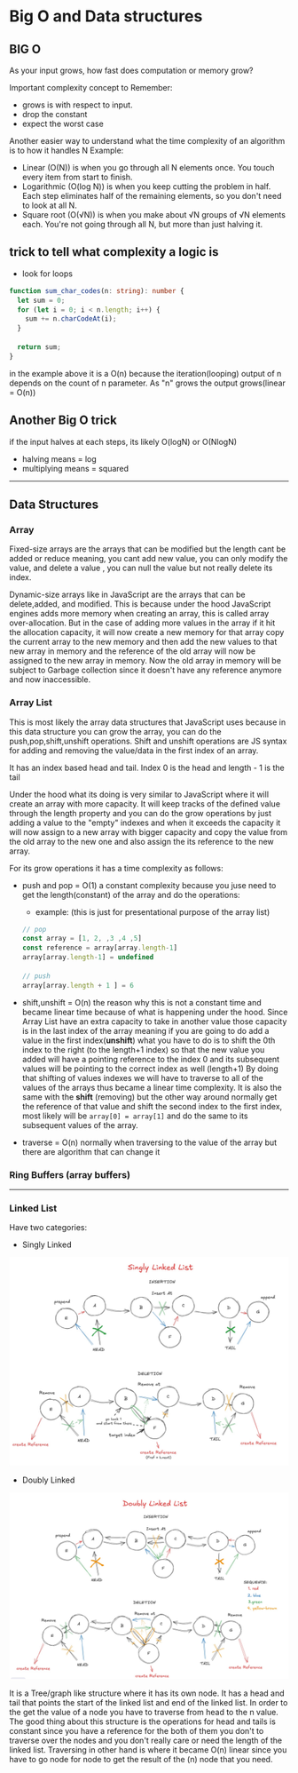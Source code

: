 # Big O and Data structures

## BIG O

As your input grows, how fast does computation or memory grow?

Important complexity concept to Remember:

- grows is with respect to input.
- drop the constant
- expect the worst case

Another easier way to understand what the time complexity of an algorithm is to how it handles N
Example:

- Linear (O(N)) is when you go through all N elements once.
  You touch every item from start to finish.
- Logarithmic (O(log N)) is when you keep cutting the problem in half.
  Each step eliminates half of the remaining elements, so you don't need to look at all N.
- Square root (O(√N)) is when you make about √N groups of √N elements each.
  You're not going through all N, but more than just halving it.

## trick to tell what complexity a logic is

- look for loops

```ts
function sum_char_codes(n: string): number {
  let sum = 0;
  for (let i = 0; i < n.length; i++) {
    sum += n.charCodeAt(i);
  }

  return sum;
}
```

in the example above it is a O(n) because the iteration(looping) output of n depends on the count of n parameter.
As "n" grows the output grows(linear = O(n))

## Another Big O trick

if the input halves at each steps, its likely O(logN) or O(NlogN)

- halving means = log
- multiplying means = squared

---

## Data Structures

### Array

Fixed-size arrays are the arrays that can be modified but the length cant be added or reduce meaning, you cant add new value, you can only modify the value, and delete a value , you can null the value but not really delete its index.

Dynamic-size arrays like in JavaScript are the arrays that can be delete,added, and modified. This is because under the hood JavaScript engines adds more memory when creating an array, this is called array over-allocation.
But in the case of adding more values in the array if it hit the allocation capacity, it will now create a new memory for that array copy the current array to the new memory and then add the new values to that new array in memory and the reference of the old array will now be assigned to the new array in memory.
Now the old array in memory will be subject to Garbage collection since it doesn't have any reference anymore and now inaccessible.

### Array List

This is most likely the array data structures that JavaScript uses because in this data structure you can grow the array, you can do the push,pop,shift,unshift operations. Shift and unshift operations are JS syntax for adding and removing the value/data in the first index of an array.

It has an index based head and tail. Index 0 is the head and length - 1 is the tail

Under the hood what its doing is very similar to JavaScript where it will create an array with more capacity. It will keep tracks of the defined value through the length property and you can do the grow operations by just adding a value to the "empty" indexes and when it exceeds the capacity it will now assign to a new array with bigger capacity and copy the value from the old array to the new one and also assign the its reference to the new array.

For its grow operations it has a time complexity as follows:

- push and pop = O(1) a constant complexity because you juse need to get the length(constant) of the array and do the operations:

  - example: (this is just for presentational purpose of the array list)

  ```JavaScript
  // pop
  const array = [1, 2, ,3 ,4 ,5]
  const reference = array[array.length-1]
  array[array.length-1] = undefined

  // push
  array[array.length + 1 ] = 6
  ```

- shift,unshift = O(n) the reason why this is not a constant time and became linear time because of what is happening under the hood. Since Array List have an extra capacity to take in another value those capacity is in the last index of the array meaning if you are going to do add a value in the first index(**unshift**) what you have to do is to shift the 0th index to the right (to the length+1 index) so that the new value you added will have a pointing reference to the index 0 and its subsequent values will be pointing to the correct index as well (length+1)
  By doing that shifting of values indexes we will have to traverse to all of the values of the arrays thus became a linear time complexity. It is also the same with the **shift** (removing) but the other way around normally get the reference of that value and shift the second index to the first index, most likely will be `array[0] = array[1]` and do the same to its subsequent values of the array.

- traverse = O(n) normally when traversing to the value of the array but there are algorithm that can change it

### Ring Buffers (array buffers)

---

### Linked List

Have two categories:

- Singly Linked

![illustration for doubly linked list](./singly-linked-list.jpg)

- Doubly Linked

![illustration for doubly linked list](./doubly-linked-list.jpg)

It is a Tree/graph like structure where it has its own node. It has a head and tail that points the start of the linked list and end of the linked list. In order to the get the value of a node you have to traverse from head to the n value. The good thing about this structure is the operations for head and tails is constant since you have a reference for the both of them you don't to traverse over the nodes and you don't really care or need the length of the linked list. Traversing in other hand is where it became O(n) linear since you have to go node for node to get the result of the (n) node that you need.
